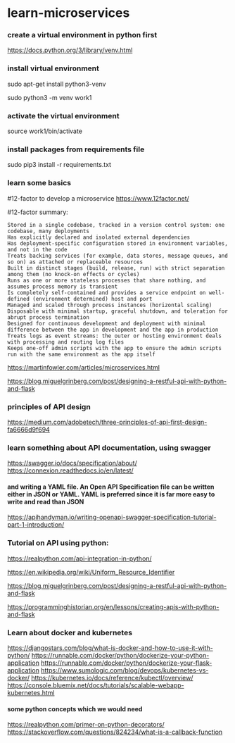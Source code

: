 # learn-microservices
### create a virtual environment in python first

https://docs.python.org/3/library/venv.html

### install virtual environment
sudo apt-get install python3-venv

sudo python3 -m venv work1

### activate the virtual environment

source work1/bin/activate

### install packages from requirements file

sudo pip3 install -r requirements.txt

### learn some basics

#12-factor to develop a microservice
https://www.12factor.net/

#12-factor summary:

    Stored in a single codebase, tracked in a version control system: one codebase, many deployments
    Has explicitly declared and isolated external dependencies
    Has deployment-specific configuration stored in environment variables, and not in the code
    Treats backing services (for example, data stores, message queues, and so on) as attached or replaceable resources
    Built in distinct stages (build, release, run) with strict separation among them (no knock-on effects or cycles)
    Runs as one or more stateless processes that share nothing, and assumes process memory is transient
    Is completely self-contained and provides a service endpoint on well-defined (environment determined) host and port
    Managed and scaled through process instances (horizontal scaling)
    Disposable with minimal startup, graceful shutdown, and toleration for abrupt process termination
    Designed for continuous development and deployment with minimal difference between the app in development and the app in production
    Treats logs as event streams: the outer or hosting environment deals with processing and routing log files
    Keeps one-off admin scripts with the app to ensure the admin scripts run with the same environment as the app itself

https://martinfowler.com/articles/microservices.html

https://blog.miguelgrinberg.com/post/designing-a-restful-api-with-python-and-flask

### principles of API design

https://medium.com/adobetech/three-principles-of-api-first-design-fa6666d9f694

### learn something about API documentation, using swagger

https://swagger.io/docs/specification/about/
https://connexion.readthedocs.io/en/latest/

#### and writing a YAML file. An Open API Specification file can be written either in JSON or YAML. YAML is preferred since it is far more easy to write and read than JSON

https://apihandyman.io/writing-openapi-swagger-specification-tutorial-part-1-introduction/

### Tutorial on API using python:
https://realpython.com/api-integration-in-python/

https://en.wikipedia.org/wiki/Uniform_Resource_Identifier

https://blog.miguelgrinberg.com/post/designing-a-restful-api-with-python-and-flask

https://programminghistorian.org/en/lessons/creating-apis-with-python-and-flask

### Learn about docker and kubernetes
https://djangostars.com/blog/what-is-docker-and-how-to-use-it-with-python/
https://runnable.com/docker/python/dockerize-your-python-application
https://runnable.com/docker/python/dockerize-your-flask-application
https://www.sumologic.com/blog/devops/kubernetes-vs-docker/
https://kubernetes.io/docs/reference/kubectl/overview/
https://console.bluemix.net/docs/tutorials/scalable-webapp-kubernetes.html

#### some python concepts which we would need

https://realpython.com/primer-on-python-decorators/
https://stackoverflow.com/questions/824234/what-is-a-callback-function
